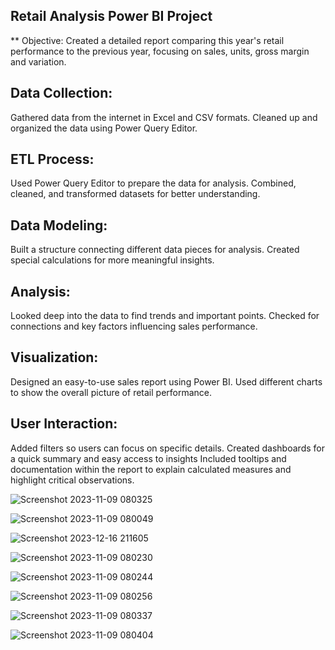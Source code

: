
## Retail Analysis Power BI Project
** Objective:
Created a detailed report comparing this year's retail performance to the previous year, focusing on sales, units, gross margin and variation.
## Data Collection:
Gathered data from the internet in Excel and CSV formats.
Cleaned up and organized the data using Power Query Editor.

## ETL Process:
Used Power Query Editor to prepare the data for analysis.
Combined, cleaned, and transformed datasets for better understanding.

## Data Modeling:
Built a structure connecting different data pieces for analysis.
Created special calculations for more meaningful insights.

## Analysis:
Looked deep into the data to find trends and important points.
Checked for connections and key factors influencing sales performance.

## Visualization:
Designed an easy-to-use sales report using Power BI.
Used different charts to show the overall picture of retail performance.

## User Interaction:
Added filters so users can focus on specific details.
Created dashboards for a quick summary and easy access to insights
Included tooltips and documentation within the report to explain calculated measures and highlight critical observations.

![Screenshot 2023-11-09 080325](https://github.com/rekha1239/Sales-Retail-Analysis-Power-Bi-Project/assets/143036945/a7ea629f-837c-4a4c-b394-779bc6546fae)


![Screenshot 2023-11-09 080049](https://github.com/rekha1239/Sales-Retail-Analysis-Power-Bi-Project/assets/143036945/8d4cc6f3-060f-4ed4-aa97-eff3757ddac3)


![Screenshot 2023-12-16 211605](https://github.com/rekha1239/Sales-Retail-Analysis-Power-Bi-Project/assets/143036945/8db7551f-f30d-47a5-ba8d-2ae4f3a2c81d)


![Screenshot 2023-11-09 080230](https://github.com/rekha1239/Sales-Retail-Analysis-Power-Bi-Project/assets/143036945/c5854215-7be7-4311-ab18-551066d52798)


![Screenshot 2023-11-09 080244](https://github.com/rekha1239/Sales-Retail-Analysis-Power-Bi-Project/assets/143036945/08205d0b-6f8e-4fe7-9bbf-70644a63b6ac)


![Screenshot 2023-11-09 080256](https://github.com/rekha1239/Sales-Retail-Analysis-Power-Bi-Project/assets/143036945/2882e7fc-10f4-470c-a76c-b92facc63051)


![Screenshot 2023-11-09 080337](https://github.com/rekha1239/Sales-Retail-Analysis-Power-Bi-Project/assets/143036945/1d6662c8-f3b7-4ae4-8262-368fbca581b7)


![Screenshot 2023-11-09 080404](https://github.com/rekha1239/Sales-Retail-Analysis-Power-Bi-Project/assets/143036945/87fb657a-b02d-4c16-97a0-efbbcf5e19fd)


